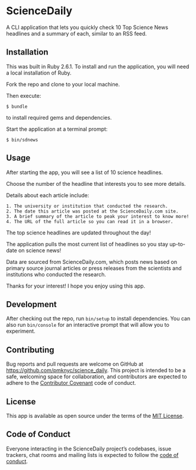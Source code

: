 # ScienceDaily

A CLI application that lets you quickly check 10 Top Science News headlines and a summary of each, similar to an RSS feed.

## Installation

This was built in Ruby 2.6.1. 
To install and run the application, you will need a local installation of Ruby. 

Fork the repo and clone to your local machine.

Then execute:

    $ bundle

to install required gems and dependencies.

Start the application at a terminal prompt:

    $ bin/sdnews

## Usage

After starting the app, you will see a list of 10 science headlines.

Choose the number of the headline that interests you to see more details.

Details about each article include:

    1. The university or institution that conducted the research.
    2. The date this article was posted at the ScienceDaily.com site.
    3. A brief summary of the article to peak your interest to know more!
    4. The URL of the full article so you can read it in a browser.

The top science headlines are updated throughout the day! 

The application pulls the most current list of headlines so you stay up-to-date on science news!

Data are sourced from ScienceDaily.com, which posts news based on primary source journal articles or press releases from the scientists and institutions who conducted the research.

Thanks for your interest! I hope you enjoy using this app.

## Development

After checking out the repo, run `bin/setup` to install dependencies. You can also run `bin/console` for an interactive prompt that will allow you to experiment.

## Contributing

Bug reports and pull requests are welcome on GitHub at https://github.com/pmknyc/science_daily. This project is intended to be a safe, welcoming space for collaboration, and contributors are expected to adhere to the [Contributor Covenant](http://contributor-covenant.org) code of conduct.

## License

This app is available as open source under the terms of the [MIT License](https://opensource.org/licenses/MIT).

## Code of Conduct

Everyone interacting in the ScienceDaily project’s codebases, issue trackers, chat rooms and mailing lists is expected to follow the [code of conduct](https://github.com/[USERNAME]/science_daily/blob/master/CODE_OF_CONDUCT.md).
